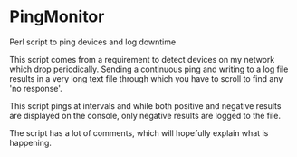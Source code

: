 # PingMonitor
 Perl script to ping devices and log downtime

 This script comes from a requirement to detect devices on my network which drop periodically. Sending a continuous ping and writing to a log file results in a very long text file through which you have to scroll to find any 'no response'.

 This script pings at intervals and while both positive and negative results are displayed on the console, only negative results are logged to the file.

 The script has a lot of comments, which will hopefully explain what is happening.
